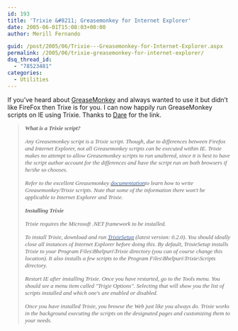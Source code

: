 ```yaml
---
id: 193
title: 'Trixie &#8211; Greasemonkey for Internet Explorer'
date: 2005-06-01T15:08:03+00:00
author: Merill Fernando

guid: /post/2005/06/Trixie---Greasemonkey-for-Internet-Explorer.aspx
permalink: /2005/06/trixie-greasemonkey-for-internet-explorer/
dsq_thread_id:
  - "78523481"
categories:
  - Utilities
---
```

<p>If you&rsquo;ve heard about <a href="http://greasemonkey.mozdev.org/">GreaseMonkey</a> and always wanted to use it but didn&rsquo;t like FireFox then Trixe is for you. I can now happily run GreaseMonkey scripts on IE using Trixie. Thanks to <a href="http://www.25hoursaday.com/weblog/">Dare</a> for the link.</p>
<blockquote dir="ltr" style="MARGIN-RIGHT: 0px" xmlns="http://www.w3.org/1999/xhtml">
<p><b><font face="Verdana" size="2"><em>What is a Trixie script?</em></font></b></p>
<p><font face="Verdana" size="2"><em>Any Greasemonkey script is a Trixie script. Though, due to differences between Firefox and Internet Explorer, not all Greasemonkey scripts can be executed within IE. Trixie makes no attempt to allow Greasemonkey scripts to run unaltered, since it is best to have the script author account for the differences and have the script run on both browsers if he/she so chooses.</em></font></p>
<p><font face="Verdana" size="2"><em>Refer to the excellent Greasemonkey </em><a href="http://diveintogreasemonkey.org/toc/"><em><font color="#355ea0">documentation</font></em></a><em>to learn how to write Greasemonkey/Trixie scripts. Note that some of the information there won't be applicable to Internet Explorer and Trixie.</em></font></p>
<p><b><font face="Verdana" size="2"><em>Installing Trixie</em></font></b></p>
<p><font face="Verdana" size="2"><em>Trixie requires the Microsoft .NET framework to be installed.</em></font></p>
<p><font face="Verdana" size="2"><em>To install Trixie, download and run </em><a href="http://www.bhelpuri.net/Trixie/TrixieSetup.htm" target="frameDownload"><em><font color="#355ea0">TrixieSetup</font></em></a><em> (latest version: 0.2.0). You should ideally close all instances of Internet Explorer before doing this. By default, TrixieSetup installs Trixie to your Program Files\Bhelpuri\Trixie directory (you can of course change this location). It also installs a few scripts to the Program Files\Bhelpuri\Trixie\Scripts directory.</em></font></p>
<p><font face="Verdana" size="2"><em>Restart IE after installing Trixie. Once you have restarted, go to the Tools menu. You should see a menu item called "Tri<U>x</U>ie Options". Selecting that will show you the list of scripts installed and which one's are enabled or disabled.</em></font></p>
<p><font face="Verdana" size="2"><em>Once you have installed Trixie, you browse the Web just like you always do. Trixie works in the background executing the scripts on the designated pages and customizing them to your needs.</em></font></p></blockquote>